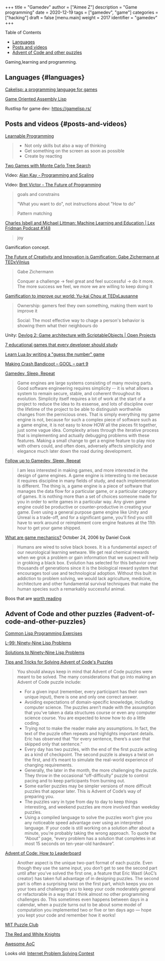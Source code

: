 +++
title = "Gamedev"
author = ["Aimee Z"]
description = "Game programming"
date = 2020-12-19
tags = ["gamedev", "game"]
categories = ["hacking"]
draft = false
[menu.main]
  weight = 2017
  identifier = "gamedev"
+++

<div class="ox-hugo-toc toc">
<div></div>

<div class="heading">Table of Contents</div>

- [Languages](#languages)
- [Posts and videos](#posts-and-videos)
- [Advent of Code and other puzzles](#advent-of-code-and-other-puzzles)

</div>
<!--endtoc-->

Gaming,learning and programming.


## Languages {#languages}

[Cakelisp: a programming language for games](https://macoy.me/blog/programming/CakelispIntro)

[Game Oriented Assembly Lisp](https://en.wikipedia.org/wiki/Game%5FOriented%5FAssembly%5FLisp)

Rustlisp for game dev: <https://gamelisp.rs/>


## Posts and videos {#posts-and-videos}

[Learnable Programming](http://worrydream.com/#!/LearnableProgramming)

> - Not only skills but also a way of thinking
> - Get something on the screen as soon as possible
> - Create by reacting

[Two Games with Monte Carlo Tree Search](https://nullprogram.com/blog/2017/04/27/)

Video: [Alan Kay - Programming and Scaling](https://www.youtube.com/watch?v=YyIQKBzIuBY)

Video: [Bret Victor - The Future of Programming](https://www.youtube.com/watch?v=IGMiCo2Ntsc)

> goals and constrains
>
> "What you want to do", not instructions about "How to do"
>
> Pattern matching

[Charles Isbell and Michael Littman: Machine Learning and Education | Lex Fridman Podcast #148](https://www.youtube.com/watch?v=yzMVEbs8Zz0)

> joy

Gamification concept.

[The Future of Creativity and Innovation is Gamification: Gabe Zichermann at TEDxVilnius](https://www.youtube.com/watch?v=ZZvRw71Slew)

> Gabe Zichermann
>
> Conquer a challenge -> feel great and feel successful -> do it more.
> The more success we feel, we more we are willing to keep doing it

[Gamification to improve our world: Yu-kai Chou at TEDxLausanne](https://www.youtube.com/watch?v=v5Qjuegtiyc)

> Ownership: gamers feel they own something, making them want to improve it
>
> Social: The most effective way to chage a person's behavior is showing them
> what their neighbours do

Unity: [Devlog 2: Game architecture with ScriptableObjects | Open Projects](https://www.youtube.com/watch?v=WLDgtRNK2VE)

[7 educational games that every developer should study](https://www.gamasutra.com/view/news/288343/7%5Feducational%5Fgames%5Fthat%5Fevery%5Fdeveloper%5Fshould%5Fstudy.php)

[Learn Lua by writing a "guess the number" game](https://opensource.com/article/20/12/lua-guess-number-game)

[Making Crash Bandicoot – GOOL – part 9](https://all-things-andy-gavin.com/2011/03/12/making-crash-bandicoot-gool-part-9/)

[Gamedev, Sleep, Repeat](https://mfiano.net/posts/Gamedev-Sleep-Repeat.html)
> Game engines are large systems consisting of many moving parts. Good software engineering requires simplicity -- it is what allows a system to remain secure, stable, and coherent throughout its evolution. Simplicity itself requires a lot of work at the start of a project to reduce the idea to its essense, and lots of discipline over the lifetime of the project to be able to distinguish worthwhile changes from the pernicious ones. That is simply everything my game engine is not, because for such a complex piece of software such as a game engine, it is not easy to know HOW all the pieces fit together, just some vague idea. Complexity arises through the iterative process that is implementing and actually debugging problems with these features. Making a small change to get a engine feature to play nice with others could, and often does, adversely affects simplicity and elegance much later down the road during development.

[Follow up to Gamedev, Sleep, Repeat](https://mfiano.net/posts/Follow-up-to-Gamedev-Sleep-Repeat.html)
>  I am less interested in making games, and more interested in the design of game engines. A game engine is interesting to me because it requires discipline in many fields of study, and each implementation is different. The thing is, a game engine is a piece of software that manages the data flow for a particular game, or a particular category of games. It is nothing more than a set of choices someone made for you in order to write games in a particular way. Any given game engine could be productive or counter-productive in creating your game. Even using a general purpose game engine like Unity and Unreal is a trade-off, and for a significant game, you'll find you still have to work around or reimplement core engine features at the 11th hour to get your game shipped.

[What are game mechanics?](https://lostgarden.home.blog/2006/10/24/what-are-game-mechanics/) October 24, 2006 by Daniel Cook
> Humans are wired to solve black boxes. It is a fundamental aspect of our neurological learning wetware. We get real chemical rewards when we grok a problem or gain information that we suspect will help in grokking a black box. Evolution has selected for this behavior over thousands of generations since it is the biological reward system that encourages tool use and technological adoption. Without this built in addiction to problem solving, we would lack agriculture, medicine, architecture and other fundamental survival techniques that make the human species such a remarkably successful animal.

Boos that are [worth reading](https://lostgarden.home.blog/worth-reading/)


## Advent of Code and other puzzles {#advent-of-code-and-other-puzzles}

[Common Lisp Programming Exercises](https://www.cliki.net/Exercices)

[L-99: Ninety-Nine Lisp Problems](https://www.ic.unicamp.br/~meidanis/courses/mc336/2006s2/funcional/L-99%5FNinety-Nine%5FLisp%5FProblems.html)

[Solutions to Ninety-Nine Lisp Problems](http://www.informatimago.com/develop/lisp/l99/index.html)

[Tips and Tricks for Solving Advent of Code's Puzzles](https://auth0.com/blog/advent-of-code-tips-tricks/)

> You should always keep in mind that Advent of Code puzzles were meant to be solved. The many considerations that go into making an Advent of Code puzzle include:
>
> - For a given input (remember, every participant has their own unique input), there is one and only one correct answer.
> - Avoiding expectations of domain-specific knowledge, including computer science. The puzzles aren’t made with the assumption that you’ve taken a data structures course or even any computer science course. You are expected to know how to do a little coding.
> - Trying not to make the reader make any assumptions. In fact, the text of the puzzle often repeats and highlights important details. Eric has observed that “for every sentence, there’s a user that skipped only that sentence.”
> - Every day has two puzzles, with the end of the first puzzle acting as a kind of checkpoint. The second puzzle is always a twist on the first, and it’s meant to simulate the real-world experience of changing requirements.
> - Generally, the later in the month, the more challenging the puzzle. They throw in the occasional “off-difficulty” puzzle to control pacing and to keep participants from burning out.
> - Some earlier puzzles may be simpler versions of more difficult puzzles that appear later. This is Advent of Code’s way of preparing you.
> - The puzzles vary in type from day to day to keep things interesting, and weekend puzzles are more involved than weekday puzzles.
> - Using a compiled language to solve the puzzles won’t give you any noticeable speed advantage over using an interpreted language. If your code is still working on a solution after about a minute, you’re probably taking the wrong approach. To quote the “About” page, “every problem has a solution that completes in at most 15 seconds on ten-year-old hardware”.

[Advent of Code: How to Leaderboard](https://blog.vero.site/post/advent-leaderboard)

> Another aspect is the unique two-part format of each puzzle. Even though they use the same input, you don’t get to see the second part until after you’ve solved the first one, a feature that Eric Wastl (AoC’s creator) has taken full advantage of in designing puzzles. The second part is often a surprising twist on the first part, which keeps you on your toes and challenges you to keep your code moderately general or refactorable in a way that I think almost no other programming challenges do. This sometimes even happens between days in a calendar, when a puzzle turns out to be about some model of computation you implemented two or five or ten days ago — hope you kept your code and remember how it works!

[MIT Puzzle Club](http://web.mit.edu/puzzle/www/)

[The Red and White Knights](https://web.mit.edu/puzzle/www/2014/round/knights/)

[Awesome AoC](https://github.com/Bogdanp/awesome-advent-of-code)

Looks old:
[Internet Problem Solving Contest](https://ipsc.ksp.sk/rules)